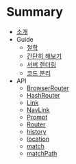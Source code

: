 # Summary

* [소개](README.md)
* Guide
  * [철학](guide/philosophy.md)
  * [간단히 해보기](guide/quick_start.md)
  * [서버 렌더링](guide/server_rendering.md)
  * [코드 분리](guide/code_splitting.md)
* API
  * [BrowserRouter](api/browser_router.md)
  * [HashRouter](api/hashrouter.md)
  * [Link](api/link.md)
  * [NavLink](api/navlink.md)
  * [Prompt](api/prompt.md)
  * [Router](api/router.md)
  * [history](api/history.md)
  * [location](api/location.md)
  * [match](api/match.md)
  * [matchPath](api/matchpath.md)

